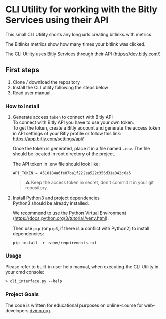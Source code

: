 # CLI Utility for working with the Bitly Services using their API
This small CLI Utility shorts any long urls creating bitlinks with metrics. 

The Bitlinks metrics show how many times your bitlink was clicked.

The CLI Utility uses Bitly Services through their API (https://dev.bitly.com/)

## First steps
1. Clone / download the repository
2. Install the CLI utility following the steps below
3. Read user manual. 

### How to install
1. Generate access `token` to connect with Bitly API  
    To connect with Bitly API you have to use your own token.  
    To get the token, create a Bitly account and generate the access token in API settings of your Bitly profile or follow this link: https://app.bitly.com/settings/api/  

    Once the token is generated, place it in a file named `.env`. The file should be located in root directory of the project.  
    
    The API token in .env file should look like: 
    ```
    API_TOKEN = 4510184a6fe87ba1f222ea522c356d31a842c6a5
    ```

    > :warning: Keep the access token in secret, don't commit it in your git repository.


2. Install Python3 and project dependencies  
    Python3 should be already installed.   
    
    We recommend to use the Python Virtual Environment (https://docs.python.org/3/tutorial/venv.html).

    Then use `pip` (or `pip3`, if there is a conflict with Python2) to install dependencies:
    ```
    pip install -r .venv/requirements.txt
    ```

### Usage
Please refer to built-in user help manual, when executing the CLI Utility in your cmd console:
```
> cli_interface.py --help  
```

### Project Goals

The code is written for educational purposes on online-course for web-developers [dvmn.org](https://dvmn.org/).